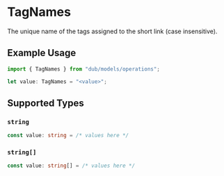 # TagNames

The unique name of the tags assigned to the short link (case insensitive).

## Example Usage

```typescript
import { TagNames } from "dub/models/operations";

let value: TagNames = "<value>";
```

## Supported Types

### `string`

```typescript
const value: string = /* values here */
```

### `string[]`

```typescript
const value: string[] = /* values here */
```

